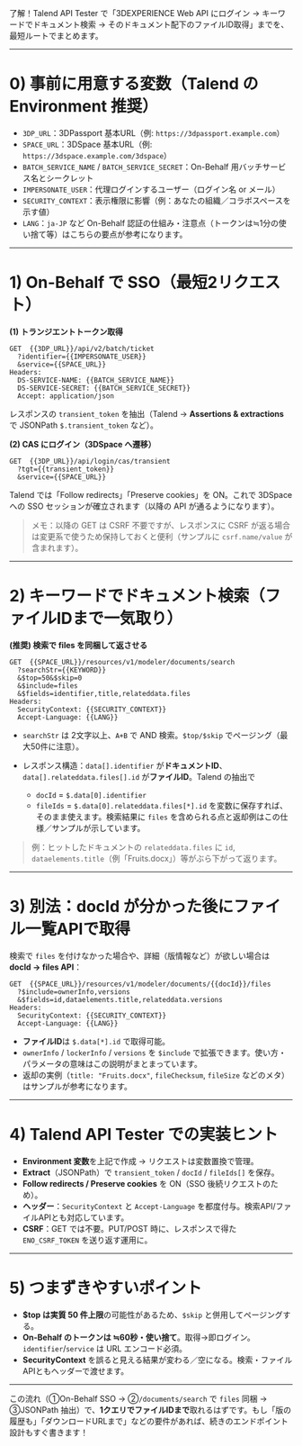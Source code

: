 了解！Talend API Tester で「3DEXPERIENCE Web API にログイン → キーワードでドキュメント検索 → そのドキュメント配下のファイルID取得」までを、最短ルートでまとめます。

---

# 0) 事前に用意する変数（Talend の Environment 推奨）

* `3DP_URL`：3DPassport 基本URL（例: `https://3dpassport.example.com`）
* `SPACE_URL`：3DSpace 基本URL（例: `https://3dspace.example.com/3dspace`）
* `BATCH_SERVICE_NAME` / `BATCH_SERVICE_SECRET`：On-Behalf 用バッチサービス名とシークレット
* `IMPERSONATE_USER`：代理ログインするユーザー（ログイン名 or メール）
* `SECURITY_CONTEXT`：表示権限に影響（例：あなたの組織／コラボスペースを示す値）
* `LANG`：`ja-JP` など
  On-Behalf 認証の仕組み・注意点（トークンは≒1分の使い捨て等）はこちらの要点が参考になります。&#x20;

---

# 1) On-Behalf で SSO（最短2リクエスト）

**(1) トランジエントトークン取得**

```
GET  {{3DP_URL}}/api/v2/batch/ticket
  ?identifier={{IMPERSONATE_USER}}
  &service={{SPACE_URL}}
Headers:
  DS-SERVICE-NAME: {{BATCH_SERVICE_NAME}}
  DS-SERVICE-SECRET: {{BATCH_SERVICE_SECRET}}
  Accept: application/json
```

レスポンスの `transient_token` を抽出（Talend → **Assertions & extractions** で JSONPath `$.transient_token` など）。&#x20;

**(2) CAS にログイン（3DSpace へ遷移）**

```
GET  {{3DP_URL}}/api/login/cas/transient
  ?tgt={{transient_token}}
  &service={{SPACE_URL}}
```

Talend では「Follow redirects」「Preserve cookies」を ON。これで 3DSpace への SSO セッションが確立されます（以降の API が通るようになります）。&#x20;

> メモ：以降の GET は CSRF 不要ですが、レスポンスに CSRF が返る場合は変更系で使うため保持しておくと便利（サンプルに `csrf.name/value` が含まれます）。

---

# 2) キーワードでドキュメント検索（ファイルIDまで一気取り）

**(推奨) 検索で files を同梱して返させる**

```
GET  {{SPACE_URL}}/resources/v1/modeler/documents/search
  ?searchStr={{KEYWORD}}
  &$top=50&$skip=0
  &$include=files
  &$fields=identifier,title,relateddata.files
Headers:
  SecurityContext: {{SECURITY_CONTEXT}}
  Accept-Language: {{LANG}}
```

* `searchStr` は 2文字以上、`A+B` で AND 検索。`$top/$skip` でページング（最大50件に注意）。&#x20;
* レスポンス構造：`data[].identifier` が**ドキュメントID**、`data[].relateddata.files[].id` が**ファイルID**。Talend の抽出で

  * `docId` = `$.data[0].identifier`
  * `fileIds` = `$.data[0].relateddata.files[*].id`
    を変数に保存すれば、そのまま使えます。検索結果に `files` を含められる点と返却例はこの仕様／サンプルが示しています。

> 例：ヒットしたドキュメントの `relateddata.files` に `id`, `dataelements.title`（例「Fruits.docx」）等がぶら下がって返ります。&#x20;

---

# 3) 別法：docId が分かった後にファイル一覧APIで取得

検索で `files` を付けなかった場合や、詳細（版情報など）が欲しい場合は **docId → files API**：

```
GET  {{SPACE_URL}}/resources/v1/modeler/documents/{{docId}}/files
  ?$include=ownerInfo,versions
  &$fields=id,dataelements.title,relateddata.versions
Headers:
  SecurityContext: {{SECURITY_CONTEXT}}
  Accept-Language: {{LANG}}
```

* **ファイルID**は `$.data[*].id` で取得可能。
* `ownerInfo` / `lockerInfo` / `versions` を `$include` で拡張できます。使い方・パラメータの意味はこの説明がまとまっています。&#x20;
* 返却の実例（`title: "Fruits.docx"`, `fileChecksum`, `fileSize` などのメタ）はサンプルが参考になります。&#x20;

---

# 4) Talend API Tester での実装ヒント

* **Environment 変数**を上記で作成 → リクエストは変数置換で管理。
* **Extract**（JSONPath）で `transient_token` / `docId` / `fileIds[]` を保存。
* **Follow redirects / Preserve cookies** を ON（SSO 後続リクエストのため）。
* **ヘッダー**：`SecurityContext` と `Accept-Language` を都度付与。検索API/ファイルAPIとも対応しています。
* **CSRF**：GET では不要。PUT/POST 時に、レスポンスで得た `ENO_CSRF_TOKEN` を送り返す運用に。

---

# 5) つまずきやすいポイント

* **\$top は実質 50 件上限**の可能性があるため、`$skip` と併用してページングする。&#x20;
* **On-Behalf のトークンは ≒60秒・使い捨て**。取得→即ログイン。`identifier`/`service` は URL エンコード必須。&#x20;
* **SecurityContext** を誤ると見える結果が変わる／空になる。検索・ファイルAPIともヘッダーで渡せます。

---

この流れ（①On-Behalf SSO → ②`/documents/search` で `files` 同梱 → ③JSONPath 抽出）で、**1クエリでファイルIDまで**取れるはずです。もし「版の履歴も」「ダウンロードURLまで」などの要件があれば、続きのエンドポイント設計もすぐ書きます！
